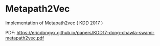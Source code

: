 # Metapath2Vec

Implementation of Metapath2vec ( KDD 2017 )

PDF:  https://ericdongyx.github.io/papers/KDD17-dong-chawla-swami-metapath2vec.pdf

